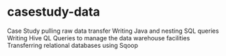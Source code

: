 # casestudy-data
Case Study pulling raw data transfer 
Writing Java and nesting SQL queries 
Writing Hive QL Queries to manage the data warehouse facilities 
Transferring relational databases using Sqoop
